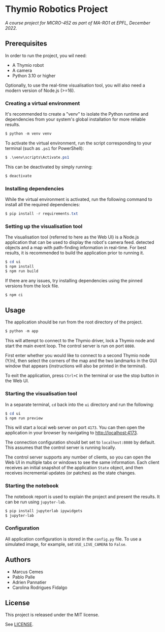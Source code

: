 # Thymio Robotics Project

_A course project for MICRO-452 as part of MA-RO1 at EPFL, December 2022._

## Prerequisites

In order to run the project, you wil need:

- A Thymio robot
- A camera
- Python 3.10 or higher

Optionally, to use the real-time visualisation tool, you will also need a
modern version of Node.js (>=16).

### Creating a virtual environment

It's recommended to create a "venv" to isolate the Python runtime and dependencies
from your system's global installation for more reliable results.

```powershell
$ python -m venv venv
```

To activate the virtual environment, run the script corresponding to your terminal
(such as `.ps1` for PowerShell):

```powershell
$ .\venv\scripts\Activate.ps1
```

This can be deactivated by simply running:

```powershell
$ deactivate
```

### Installing dependencies

While the virtual environment is activated, run the following command to install
all the required dependencies:

```powershell
$ pip install -r requirements.txt
```

### Setting up the visualisation tool

The visualisation tool (referred to here as the Web UI) is a Node.js application that
can be used to display the robot's camera feed. detected objects and a map with
path-finding information in real-time. For best results, it is recommended to
build the application prior to running it.

```powershell
$ cd ui
$ npm install
$ npm run build
```

If there are any issues, try installing dependencies using the pinned versions
from the lock file.

```powershell
$ npm ci
```

## Usage

The application should be run from the root directory of the project.

```powershell
$ python -m app
```

This will attempt to connect to the Thymio driver, lock a Thymio node and
start the main event loop. The control server is run on port `8080`.

First enter whether you would like to connect to a second Thymio node (Y/n),
then select the corners of the map and the two landmarks in the GUI window that
appears (instructions will also be printed in the terminal).

To exit the application, press `Ctrl+C` in the terminal or use the stop button
in the Web UI.

### Starting the visualisation tool

In a separate terminal, `cd` back into the `ui` directory and run the following:

```powershell
$ cd ui
$ npm run preview
```

This will start a local web server on port `4173`. You can then open the
application in your browser by navigating to
[http://localhost:4173](http://localhost:4173).

The connection configuration should bet set to `localhost:8080` by default. This
assumes that the control server is running locally.

The control server supports any number of clients, so you can open the Web UI
in multiple tabs or windows to see the same information. Each client receives
an initial snapshot of the application `State` object, and then receives
incremental updates (or patches) as the state changes.

### Starting the notebook

The notebook report is used to explain the project and present the results.
It can be run using `jupyter-lab`.

```powershell
$ pip install jupyterlab ipywidgets
$ jupyter-lab
```

### Configuration

All application configuration is stored in the `config.py` file. To use
a simulated image, for example, set `USE_LIVE_CAMERA` to `False`.

## Authors

- Marcus Cemes
- Pablo Palle
- Adrien Pannatier
- Carolina Rodrigues Fidalgo

## License

This project is released under the MIT license.

See [LICENSE](LICENSE).
